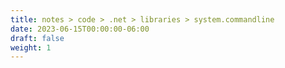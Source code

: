 ```yaml
---
title: notes > code > .net > libraries > system.commandline
date: 2023-06-15T00:00:00-06:00
draft: false
weight: 1
---
```

